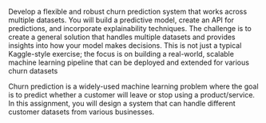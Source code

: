 Develop a flexible and robust churn prediction system that works across multiple datasets. You
will build a predictive model, create an API for predictions, and incorporate explainability
techniques. The challenge is to create a general solution that handles multiple datasets and
provides insights into how your model makes decisions.
This is not just a typical Kaggle-style exercise; the focus is on building a real-world, scalable
machine learning pipeline that can be deployed and extended for various churn datasets

Churn prediction is a widely-used machine learning problem where the goal is to predict
whether a customer will leave or stop using a product/service. In this assignment, you will
design a system that can handle different customer datasets from various businesses.
